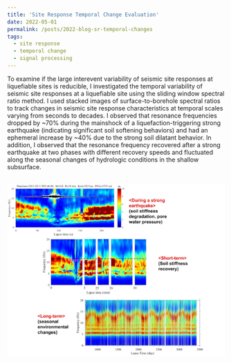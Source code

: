 ```yaml
---
title: 'Site Response Temporal Change Evaluation'
date: 2022-05-01
permalink: /posts/2022-blog-sr-temporal-changes
tags:
  - site response
  - temporal change
  - signal processing
---
```


To examine if the large interevent variability of seismic site responses at liquefiable sites is reducible, I investigated the temporal variability of seismic site responses at a liquefiable site using the sliding window spectral ratio method. I used stacked images of surface-to-borehole spectral ratios to track changes in seismic site response characteristics at temporal scales varying from seconds to decades. I observed that resonance frequencies dropped by ~70% during the mainshock of a liquefaction-triggering strong earthquake (indicating significant soil softening behaviors) and had an ephemeral increase by ~40% due to the strong soil dilatant behavior. In addition, I observed that the resonance frequency recovered after a strong earthquake at two phases with different recovery speeds and fluctuated along the seasonal changes of hydrologic conditions in the shallow subsurface.

<br/><img src='/images/sr-temporal-changes.png'>
